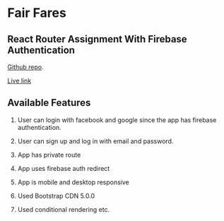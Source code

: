 # Fair Fares 
## React Router Assignment With Firebase Authentication

[Github repo](https://github.com/Porgramming-Hero-web-course/react-router-ShahbajKhan).

[Live link](https://thirsty-leavitt-370a22.netlify.app/)

## Available Features
1) User can login with facebook and google since the app has firebase authentication. 

2) User can sign up and log in with email and password. 

3) App has private route

4) App uses firebase auth redirect

5) App is mobile and desktop responsive

6) Used Bootstrap CDN 5.0.0

7) Used conditional rendering etc.





